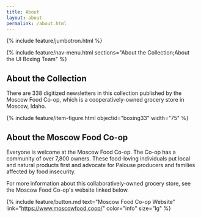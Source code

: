 ```yaml
---
title: About
layout: about
permalink: /about.html
---
```

{% include feature/jumbotron.html %} 

{% include feature/nav-menu.html sections="About the Collection;About the UI Boxing Team" %} 

## About the Collection

There are 338 digitized newsletters in this collection published by the Moscow Food Co-op, which is a cooperatively-owned grocery store in Moscow, Idaho. 

{% include feature/item-figure.html objectid="boxing33" width="75" %}

## About the Moscow Food Co-op

Everyone is welcome at the Moscow Food Co-op. The Co-op has a community of over 7,800 owners. These food-loving individuals put local and natural products first and advocate for Palouse producers and families affected by food insecurity. 

For more information about this collaboratively-owned grocery store, see the Moscow Food Co-op's website linked below. 

{% include feature/button.md text="Moscow Food Co-op Website" link="https://www.moscowfood.coop/" color="info" size="lg" %}


<div class="clearfix"></div>

